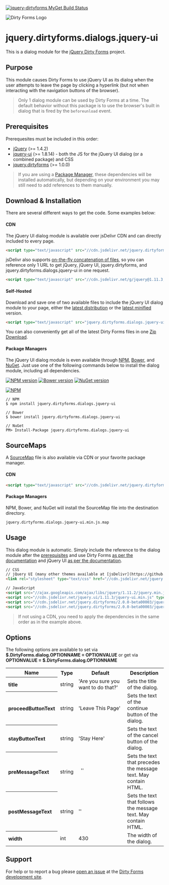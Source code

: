 [![jquery-dirtyforms MyGet Build Status](https://www.myget.org/BuildSource/Badge/jquery-dirtyforms?identifier=193d9dab-a526-484e-8062-9a960322f246)](https://www.myget.org/)

![Dirty Forms Logo](https://raw.githubusercontent.com/snikch/jquery.dirtyforms/master/branding/dirty-forms-logo.png)

# jquery.dirtyforms.dialogs.jquery-ui

This is a dialog module for the [jQuery Dirty Forms](https://github.com/snikch/jquery.dirtyforms) project.

## Purpose

This module causes Dirty Forms to use jQuery UI as its dialog when the user attempts to leave the page by clicking a hyperlink (but not when interacting with the navigation buttons of the browser).

> Only 1 dialog module can be used by Dirty Forms at a time. The default behavior without this package is to use the browser's built in dialog that is fired by the `beforeunload` event.

## Prerequisites

Prerequesites must be included in this order:

- [jQuery](http://jquery.com) (>= 1.4.2)
- [jquery-ui](http://jqueryui.com/download/) (>= 1.8.14) - both the JS for the jQuery UI dialog (or a combined package) and CSS
- [jquery.dirtyforms](https://github.com/snikch/jquery.dirtyforms) (>= 1.0.0)

> If you are using a [Package Manager](#package-managers), these dependencies will be installed automatically, but depending on your environment you may still need to add references to them manually.

## Download & Installation
There are several different ways to get the code. Some examples below:

#### CDN
The jQuery UI dialog module is available over jsDelivr CDN and can directly included to every page.
```HTML
<script type="text/javascript" src="//cdn.jsdelivr.net/jquery.dirtyforms/2.0.0-beta00003/jquery.dirtyforms.dialogs.jquery-ui.min.js"></script>
```

jsDelivr also supports [on-the-fly concatenation of files](https://github.com/jsdelivr/jsdelivr#load-multiple-files-with-single-http-request), so you can reference only 1 URL to get jQuery, jQuery UI, jquery.dirtyforms, and jquery.dirtyforms.dialogs.jquery-ui in one request.
```HTML
<script type="text/javascript" src="//cdn.jsdelivr.net/g/jquery@1.11.3,jquery.ui@1.11.3,jquery.dirtyforms@2.0.0-beta00003(jquery.dirtyforms.min.js+jquery.dirtyforms.dialogs.jquery-ui.min.js)"></script>
```

#### Self-Hosted
Download and save one of two available files to include the jQuery UI dialog module to your page, either the [latest distribution](https://raw.githubusercontent.com/NightOwl888/jquery.dirtyforms.dialogs.jquery-ui.dist/master/jquery.dirtyforms.dialogs.jquery-ui.js) or the [latest minified](https://raw.githubusercontent.com/NightOwl888/jquery.dirtyforms.dialogs.jquery-ui.dist/master/jquery.dirtyforms.dialogs.jquery-ui.min.js) version.
```HTML
<script type="text/javascript" src="jquery.dirtyforms.dialogs.jquery-ui.min.js"></script>
```

You can also conveniently get all of the latest Dirty Forms files in one [Zip Download](https://github.com/NightOwl888/jquery.dirtyforms.dist/archive/master.zip).

#### Package Managers
The jQuery UI dialog module is even available through [NPM](http://npmjs.org), [Bower](http://bower.io), and [NuGet](https://www.nuget.org/). Just use one of the following commands below to install the dialog module, including all dependencies.

[![NPM version](https://badge.fury.io/js/jquery.dirtyforms.dialogs.jquery-ui.svg)](http://www.npmjs.org/package/jquery.dirtyforms.dialogs.jquery-ui)
[![Bower version](https://badge.fury.io/bo/jquery.dirtyforms.dialogs.jquery-ui.svg)](http://bower.io/search/?q=jquery.dirtyforms.dialogs.jquery-ui)
[![NuGet version](https://badge.fury.io/nu/jquery.dirtyforms.dialogs.jquery-ui.svg)](https://www.nuget.org/packages/jquery.dirtyforms.dialogs.jquery-ui/)

[![NPM](https://nodei.co/npm/jquery.dirtyforms.dialogs.jquery-ui.png?compact=true)](https://nodei.co/npm/jquery.dirtyforms.dialogs.jquery-ui/)
```
// NPM
$ npm install jquery.dirtyforms.dialogs.jquery-ui

// Bower
$ bower install jquery.dirtyforms.dialogs.jquery-ui

// NuGet
PM> Install-Package jquery.dirtyforms.dialogs.jquery-ui
```

## SourceMaps

A [SourceMap](https://docs.google.com/document/d/1U1RGAehQwRypUTovF1KRlpiOFze0b-_2gc6fAH0KY0k/edit?hl=en_US&pli=1&pli=1) file is also available via CDN or your favorite package manager.

#### CDN

```HTML
<script type="text/javascript" src="//cdn.jsdelivr.net/jquery.dirtyforms/2.0.0-beta00003/jquery.dirtyforms.dialogs.jquery-ui.min.js.map"></script>
```

#### Package Managers

NPM, Bower, and NuGet will install the SourceMap file into the destination directory.

```
jquery.dirtyforms.dialogs.jquery-ui.min.js.map
```

## Usage

This dialog module is automatic. Simply include the reference to the dialog module after the [prerequisites](#prerequisites) and use Dirty Forms [as per the documentation](https://github.com/snikch/jquery.dirtyforms#usage) and jQuery UI [as per the documentation](https://api.jqueryui.com/dialog/).

```HTML
// CSS
// jQuery UI (many other themes available at [jsDelivr](https://github.com/jsdelivr/jsdelivr/tree/master/files/jquery.ui/1.11.3/themes))
<link rel="stylesheet" type="text/css" href="//cdn.jsdelivr.net/jquery.ui/1.11.3/jquery-ui.min.css" />

// JavaScript
<script src="//ajax.googleapis.com/ajax/libs/jquery/1.11.2/jquery.min.js" type="text/javascript"></script>
<script src="//cdn.jsdelivr.net/jquery.ui/1.11.3/jquery-ui.min.js" type="text/javascript"></script>
<script src="//cdn.jsdelivr.net/jquery.dirtyforms/2.0.0-beta00003/jquery.dirtyforms.min.js" type="text/javascript"></script>
<script src="//cdn.jsdelivr.net/jquery.dirtyforms/2.0.0-beta00003/jquery.dirtyforms.dialogs.jquery-ui.min.js" type="text/javascript"></script>
```

> If not using a CDN, you need to apply the dependencies in the same order as in the example above.

## Options

The following options are available to set via **$.DirtyForms.dialog.OPTIONNAME = OPTIONVALUE** or get via **OPTIONVALUE = $.DirtyForms.dialog.OPTIONNAME**

<table>
	<tr>
		<th>Name</th>
		<th>Type</th>
		<th>Default</th>
		<th>Description</th>
	</tr>
	<tr>
		<th align="left">title</th>
		<td>string</td>
		<td>'Are you sure you want to do that?'</td>
		<td>Sets the title of the dialog.</td>
	</tr>
	<tr>
		<th align="left">proceedButtonText</th>
		<td>string</td>
		<td nowrap="nowrap">'Leave This Page'</td>
		<td>Sets the text of the continue button of the dialog.</td>
	</tr>
	<tr>
		<th align="left">stayButtonText</th>
		<td>string</td>
		<td nowrap="nowrap">'Stay Here'</td>
		<td>Sets the text of the cancel button of the dialog.</td>
	</tr>
	<tr>
		<th align="left">preMessageText</th>
		<td>string</td>
		<td>'<span class="ui-icon ui-icon-alert" style="float:left; margin:2px 7px 25px 0;"></span>'</td>
		<td>Sets the text that precedes the message text. May contain HTML.</td>
	</tr>
	<tr>
		<th align="left">postMessageText</th>
		<td>string</td>
		<td nowrap="nowrap">''</td>
		<td>Sets the text that follows the message text. May contain HTML.</td>
	</tr>
	<tr>
		<th align="left">width</th>
		<td>int</td>
		<td nowrap="nowrap">430</td>
		<td>The width of the dialog.</td>
	</tr>
</table>


## Support

For help or to report a bug please [open an issue](https://github.com/snikch/jquery.dirtyforms/issues/new) at the [Dirty Forms development site](https://github.com/snikch/jquery.dirtyforms/).
